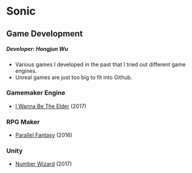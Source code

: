 # Sonic
## Game Development
##### Developer: Hongjun Wu
* Various games I developed in the past that I tried out different game engines. 
* Unreal games are just too big to fit into Github.
### Gamemaker Engine
* [I Wanna Be The Elder](https://github.com/Errrneist/Sonic/tree/master/Game%20Maker/Project%20Iwanna) (2017)
### RPG Maker
* [Parallel Fantasy](https://github.com/Errrneist/Sonic/tree/master/RPGMaker/Project%20Parallel%20Fantasy) (2016)
### Unity
* [Number Wizard](https://github.com/Errrneist/Sonic/tree/master/Unity/Number%20Wizard) (2017)
